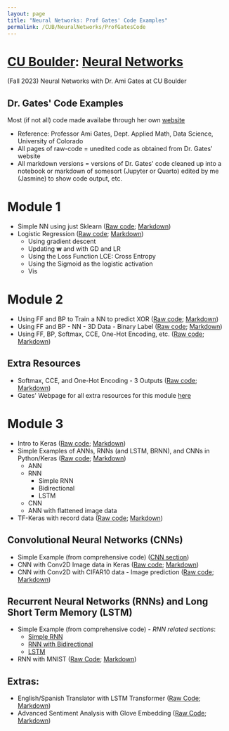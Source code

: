 ```yaml
---
layout: page
title: "Neural Networks: Prof Gates' Code Examples"
permalink: /CUB/NeuralNetworks/ProfGatesCode
---
```

# [CU Boulder](../../CUB.md): [Neural Networks](NeuralNets.md)
(Fall 2023) Neural Networks with Dr. Ami Gates at CU Boulder

## Dr. Gates' Code Examples

Most (if not all) code made availabe through her own [website](https://gatesboltonanalytics.com/)

- Reference: Professor Ami Gates, Dept. Applied Math, Data Science, University of Colorado
- All pages of raw-code = unedited code as obtained from Dr. Gates' website
- All markdown versions = versions of Dr. Gates' code cleaned up into a notebook or markdown of somesort (Jupyter or Quarto) edited by me (Jasmine) to show code output, etc.

# Module 1

- Simple NN using just Sklearn ([Raw code](raw_code/Module1/NN_Just_sklearn_Gates.html); [Markdown](mrkdwn/Module1/NN_Just_sklearn_Gates.html))
- Logistic Regression ([Raw code](raw_code/Module1/LogReg_gates.html); [Markdown](mrkdwn/Module1/LogReg_gates.html))
    - Using gradient descent
    - Updating **w** and with GD and LR
    - Using the Loss Function LCE: Cross Entropy
    - Using the Sigmoid as the logistic activation
    - Vis

# Module 2

- Using FF and BP to Train a NN to predict XOR ([Raw code](raw_code/Module2/XOR_NN.html); [Markdown](mrkdwn/Module2/XOR_NN.html))
- Using FF and BP - NN - 3D Data - Binary Label ([Raw code](raw_code/Module2/Mod2_3D_binary.html); [Markdown](mrkdwn/Module2/Mod2_3D_binary.html))
- Using FF, BP, Softmax, CCE, One-Hot Encoding, etc. ([Raw code](raw_code/Module2/Multinomial_NN.html); [Markdown](mrkdwn/Module2/Multinomial_NN.html))

## Extra Resources

- Softmax, CCE, and One-Hot Encoding - 3 Outputs ([Raw code](raw_code/Module2/Extra-3Outputs.html); [Markdown](mrkdwn/Module2/Extra-3Outputs.html))
- Gates' Webpage for all extra resources for this module [here](https://gatesboltonanalytics.com/?page_id=680)


# Module 3

- Intro to Keras ([Raw code](raw_code/Module3/intro_to_keras.html); [Markdown](mrkdwn/Module3/intro_to_keras.html))
- Simple Examples of ANNs, RNNs (and LSTM, BRNN), and CNNs in Python/Keras ([Raw code](raw_code/Module3/simple_ex_all.html); [Markdown](mrkdwn/Module3/simple_ex_all.html))
    - ANN
    - RNN
        - Simple RNN
        - Bidirectional
        - LSTM
    - CNN
    - ANN with flattened image data
- TF-Keras with record data ([Raw code](raw_code/Module3/TFkeras-record.html); [Markdown](mrkdwn/Module3/TFkeras-record.html))

## Convolutional Neural Networks (CNNs)

- Simple Example (from comprehensive code) ([CNN section](mrkdwn/Module3/simple_ex_all.html#cnn))
- CNN with Conv2D Image data in Keras ([Raw code](raw_code/Module3/CNN/Conv2D.html); [Markdown](mrkdwn/Module3/CNN/Conv2D.html))
- CNN with Conv2D with CIFAR10 data - Image prediction ([Raw code](raw_code/Module3/CNN/CIFAR10_image_pred.html); [Markdown](mrkdwn/Module3/CNN/CIFAR10_image_pred.html))

## Recurrent Neural Networks (RNNs) and Long Short Term Memory (LSTM)

- Simple Example (from comprehensive code) - *RNN related sections*:
    - [Simple RNN](mrkdwn/Module3/simple_ex_all.html#simplernn)
    - [RNN with Bidirectional](mrkdwn/Module3/simple_ex_all.html#rnn-with-bidirectional)
    - [LSTM](mrkdwn/Module3/simple_ex_all.html#lstm)
- RNN with MNIST ([Raw Code](raw_code/Module3/RNN/RNN_LSTM_MNIST.html); [Markdown](mrkdwn/Module3/RNN/RNN_LSTM_MNIST.html))

## Extras:

- English/Spanish Translator with LSTM Transformer ([Raw Code](raw_code/Module3/other_extra/LSTM_EnDe_lang_trans.html); [Markdown](mrkdwn/Module3/other_extra/LSTM_EnDe_lang_trans.html))
- Advanced Sentiment Analysis with Glove Embedding ([Raw Code](raw_code/Module3/other_extra/Sent_analysis.html); [Markdown](mrkdwn/Module3/other_extra/Sent_analysis.html))
